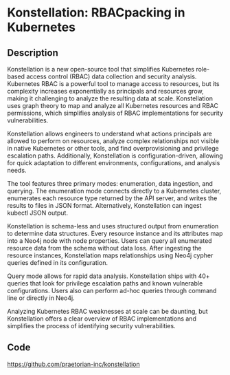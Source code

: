 # Konstellation: RBACpacking in Kubernetes

## Description
Konstellation is a new open-source tool that simplifies Kubernetes role-based access control (RBAC) data collection and security analysis. Kubernetes RBAC is a powerful tool to manage access to resources, but its complexity increases exponentially as principals and resources grow, making it challenging to analyze the resulting data at scale. Konstellation uses graph theory to map and analyze all Kubernetes resources and RBAC permissions, which simplifies analysis of RBAC implementations for security vulnerabilities.

Konstellation allows engineers to understand what actions principals are allowed to perform on resources, analyze complex relationships not visible in native Kubernetes or other tools, and find overprovisioning and privilege escalation paths. Additionally, Konstellation is configuration-driven, allowing for quick adaptation to different environments, configurations, and analysis needs.

The tool features three primary modes: enumeration, data ingestion, and querying. The enumeration mode connects directly to a Kubernetes cluster, enumerates each resource type returned by the API server, and writes the results to files in JSON format. Alternatively, Konstellation can ingest kubectl JSON output.

Konstellation is schema-less and uses structured output from enumeration to determine data structures. Every resource instance and its attributes map into a Neo4j node with node properties. Users can query all enumerated resource data from the schema without data loss. After ingesting the resource instances, Konstellation maps relationships using Neo4j cypher queries defined in its configuration.

Query mode allows for rapid data analysis. Konstellation ships with 40+ queries that look for privilege escalation paths and known vulnerable configurations. Users also can perform ad-hoc queries through command line or directly in Neo4j.

Analyzing Kubernetes RBAC weaknesses at scale can be daunting, but Konstellation offers a clear overview of RBAC implementations and simplifies the process of identifying security vulnerabilities.

## Code
https://github.com/praetorian-inc/konstellation
